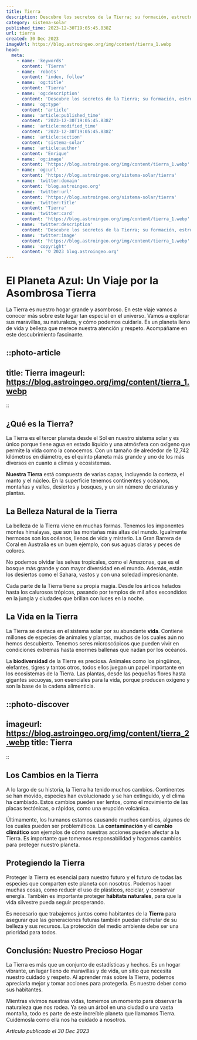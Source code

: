 ```yaml
---
title: Tierra
description: Descubre los secretos de la Tierra; su formación, estructura única y diversidad de vida. Explora nuestro fascinante hogar planetario.
category: sistema-solar
published_time: 2023-12-30T19:05:45.838Z
url: tierra
created: 30 Dec 2023
imageUrl: https://blog.astroingeo.org/img/content/tierra_1.webp
head:
  meta:
    - name: 'keywords'
      content: 'Tierra'
    - name: 'robots'
      content: 'index, follow'
    - name: 'og:title'
      content: 'Tierra'
    - name: 'og:description'
      content: 'Descubre los secretos de la Tierra; su formación, estructura única y diversidad de vida. Explora nuestro fascinante hogar planetario.'
    - name: 'og:type'
      content: 'article'
    - name: 'article:published_time'
      content: '2023-12-30T19:05:45.838Z'
    - name: 'article:modified_time'
      content: '2023-12-30T19:05:45.838Z'
    - name: 'article:section'
      content: 'sistema-solar'
    - name: 'article:author'
      content: 'Enrique'
    - name: 'og:image'
      content: 'https://blog.astroingeo.org/img/content/tierra_1.webp'
    - name: 'og:url'
      content: 'https://blog.astroingeo.org/sistema-solar/tierra'
    - name: 'twitter:domain'
      content: 'blog.astroingeo.org'
    - name: 'twitter:url'
      content: 'https://blog.astroingeo.org/sistema-solar/tierra'
    - name: 'twitter:title'
      content: 'Tierra'
    - name: 'twitter:card'
      content: 'https://blog.astroingeo.org/img/content/tierra_1.webp'
    - name: 'twitter:description'
      content: 'Descubre los secretos de la Tierra; su formación, estructura única y diversidad de vida. Explora nuestro fascinante hogar planetario.'
    - name: 'twitter:image'
      content: 'https://blog.astroingeo.org/img/content/tierra_1.webp'
    - name: 'copyright'
      content: '© 2023 blog.astroingeo.org'
---
```

# El Planeta Azul: Un Viaje por la Asombrosa Tierra

La Tierra es nuestro hogar grande y asombroso. En este viaje vamos a conocer más sobre este lugar tan especial en el universo. Vamos a explorar sus maravillas, su naturaleza, y cómo podemos cuidarla. Es un planeta lleno de vida y belleza que merece nuestra atención y respeto. Acompáñame en este descubrimiento fascinante.

::photo-article
---
title: Tierra
imageurl: https://blog.astroingeo.org/img/content/tierra_1.webp
---
::

## ¿Qué es la Tierra?

La Tierra es el tercer planeta desde el Sol en nuestro sistema solar y es único porque tiene agua en estado líquido y una atmósfera con oxígeno que permite la vida como la conocemos. Con un tamaño de alrededor de 12,742 kilómetros en diámetro, es el quinto planeta más grande y uno de los más diversos en cuanto a climas y ecosistemas.

**Nuestra Tierra** está compuesta de varias capas, incluyendo la corteza, el manto y el núcleo. En la superficie tenemos continentes y océanos, montañas y valles, desiertos y bosques, y un sin número de criaturas y plantas.

## La Belleza Natural de la Tierra

La belleza de la Tierra viene en muchas formas. Tenemos los imponentes montes himalayas, que son las montañas más altas del mundo. Igualmente hermosos son los océanos, llenos de vida y misterio. La Gran Barrera de Coral en Australia es un buen ejemplo, con sus aguas claras y peces de colores.

No podemos olvidar las selvas tropicales, como el Amazonas, que es el bosque más grande y con mayor diversidad en el mundo. Además, están los desiertos como el Sahara, vastos y con una soledad impresionante. 

Cada parte de la Tierra tiene su propia magia. Desde los árticos helados hasta los calurosos trópicos, pasando por templos de mil años escondidos en la jungla y ciudades que brillan con luces en la noche.

## La Vida en la Tierra

La Tierra se destaca en el sistema solar por su abundante **vida**. Contiene millones de especies de animales y plantas, muchos de los cuales aún no hemos descubierto. Tenemos seres microscópicos que pueden vivir en condiciones extremas hasta enormes ballenas que nadan por los océanos.

La **biodiversidad** de la Tierra es preciosa. Animales como los pingüinos, elefantes, tigres y tantos otros, todos ellos juegan un papel importante en los ecosistemas de la Tierra. Las plantas, desde las pequeñas flores hasta gigantes secuoyas, son esenciales para la vida, porque producen oxígeno y son la base de la cadena alimenticia.


::photo-discover
---
imageurl: https://blog.astroingeo.org/img/content/tierra_2.webp
title: Tierra
---
::

## Los Cambios en la Tierra

A lo largo de su historia, la Tierra ha tenido muchos cambios. Continentes se han movido, especies han evolucionado y se han extinguido, y el clima ha cambiado. Estos cambios pueden ser lentos, como el movimiento de las placas tectónicas, o rápidos, como una erupción volcánica.

Últimamente, los humanos estamos causando muchos cambios, algunos de los cuales pueden ser problemáticos. La **contaminación** y el **cambio climático** son ejemplos de cómo nuestras acciones pueden afectar a la Tierra. Es importante que tomemos responsabilidad y hagamos cambios para proteger nuestro planeta.

## Protegiendo la Tierra

Proteger la Tierra es esencial para nuestro futuro y el futuro de todas las especies que comparten este planeta con nosotros. Podemos hacer muchas cosas, como reducir el uso de plásticos, reciclar, y conservar energía. También es importante proteger **hábitats naturales**, para que la vida silvestre pueda seguir prosperando.

Es necesario que trabajemos juntos como habitantes de la **Tierra** para asegurar que las generaciones futuras también puedan disfrutar de su belleza y sus recursos. La protección del medio ambiente debe ser una prioridad para todos.

## Conclusión: Nuestro Precioso Hogar

La Tierra es más que un conjunto de estadísticas y hechos. Es un hogar vibrante, un lugar lleno de maravillas y de vida, un sitio que necesita nuestro cuidado y respeto. Al aprender más sobre la Tierra, podemos apreciarla mejor y tomar acciones para protegerla. Es nuestro deber como sus habitantes.

Mientras vivimos nuestras vidas, tomemos un momento para observar la naturaleza que nos rodea. Ya sea un árbol en una ciudad o una vasta montaña, todo es parte de este increíble planeta que llamamos Tierra. Cuidémosla como ella nos ha cuidado a nosotros.

_Artículo publicado el 30 Dec 2023_